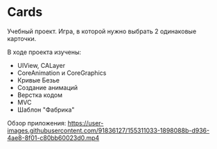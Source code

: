# Cards
Учебный проект. Игра, в которой нужно выбрать 2 одинаковые карточки.

В ходе проекта изучены:
- UIView, CALayer
- CoreAnimation и CoreGraphics
- Кривые Безье
- Создание анимаций
- Верстка кодом
- MVC
- Шаблон "Фабрика"

Обзор приложения:
https://user-images.githubusercontent.com/91836127/155311033-1898088b-d936-4ae8-8f01-c80bb60023d0.mp4
